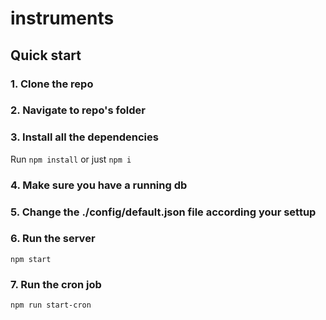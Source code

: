 # instruments

## Quick start

### 1. Clone the repo

### 2. Navigate to repo's folder

### 3. Install all the dependencies

Run `npm install` or just `npm i`

### 4. Make sure you have a running db

### 5. Change the ./config/default.json file according your settup

### 6. Run the server

`npm start`

### 7. Run the cron job

`npm run start-cron`
